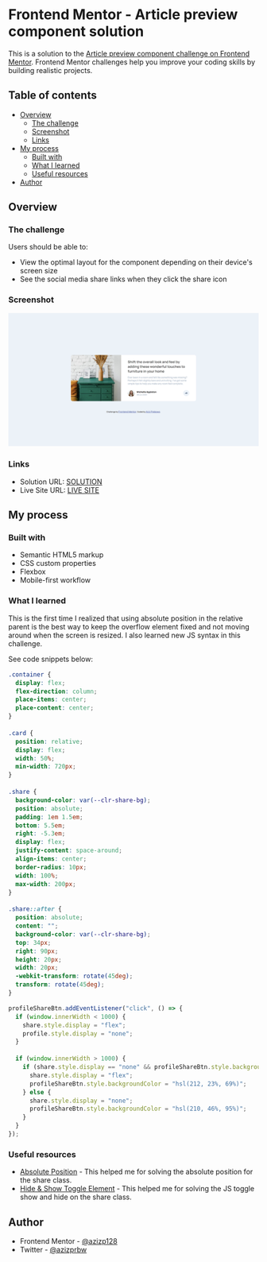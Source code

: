 # Frontend Mentor - Article preview component solution

This is a solution to the [Article preview component challenge on Frontend Mentor](https://www.frontendmentor.io/challenges/article-preview-component-dYBN_pYFT). Frontend Mentor challenges help you improve your coding skills by building realistic projects.

## Table of contents

- [Overview](#overview)
  - [The challenge](#the-challenge)
  - [Screenshot](#screenshot)
  - [Links](#links)
- [My process](#my-process)
  - [Built with](#built-with)
  - [What I learned](#what-i-learned)
  - [Useful resources](#useful-resources)
- [Author](#author)

## Overview

### The challenge

Users should be able to:

- View the optimal layout for the component depending on their device's screen size
- See the social media share links when they click the share icon

### Screenshot

![SCREENSHOT](./images/Screenshot.png)

### Links

- Solution URL: [SOLUTION](https://your-solution-url.com)
- Live Site URL: [LIVE SITE](https://your-live-site-url.com)

## My process

### Built with

- Semantic HTML5 markup
- CSS custom properties
- Flexbox
- Mobile-first workflow

### What I learned

This is the first time I realized that using absolute position in the relative parent is the best way to keep the overflow element fixed and not moving around when the screen is resized. I also learned new JS syntax in this challenge.

See code snippets below:

```css
.container {
  display: flex;
  flex-direction: column;
  place-items: center;
  place-content: center;
}

.card {
  position: relative;
  display: flex;
  width: 50%;
  min-width: 720px;
}

.share {
  background-color: var(--clr-share-bg);
  position: absolute;
  padding: 1em 1.5em;
  bottom: 5.5em;
  right: -5.3em;
  display: flex;
  justify-content: space-around;
  align-items: center;
  border-radius: 10px;
  width: 100%;
  max-width: 200px;
}

.share::after {
  position: absolute;
  content: "";
  background-color: var(--clr-share-bg);
  top: 34px;
  right: 90px;
  height: 20px;
  width: 20px;
  -webkit-transform: rotate(45deg);
  transform: rotate(45deg);
}
```

```js
profileShareBtn.addEventListener("click", () => {
  if (window.innerWidth < 1000) {
    share.style.display = "flex";
    profile.style.display = "none";
  }

  if (window.innerWidth > 1000) {
    if (share.style.display == "none" && profileShareBtn.style.backgroundColor != "hsl(212, 23%, 69%)") {
      share.style.display = "flex";
      profileShareBtn.style.backgroundColor = "hsl(212, 23%, 69%)";
    } else {
      share.style.display = "none";
      profileShareBtn.style.backgroundColor = "hsl(210, 46%, 95%)";
    }
  }
});
```

### Useful resources

- [Absolute Position](https://codepen.io/azizp128/pen/jOxLbPV?editors=1100) - This helped me for solving the absolute position for the share class.
- [Hide & Show Toggle Element](https://www.w3schools.com/howto/howto_js_toggle_hide_show.asp) - This helped me for solving the JS toggle show and hide on the share class.

## Author

- Frontend Mentor - [@azizp128](https://www.frontendmentor.io/profile/azizp128)
- Twitter - [@azizprbw](https://www.twitter.com/aziprbw)
